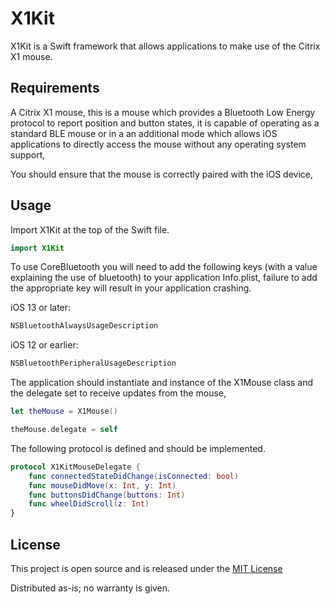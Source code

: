 # X1Kit

X1Kit is a Swift framework that allows applications to make use of the Citrix X1 mouse.

## Requirements

A Citrix X1 mouse, this is a mouse which provides a Bluetooth Low Energy protocol to report position and button states, it is capable of operating as a standard BLE mouse or in a an additional mode which allows iOS applications to directly access the mouse without any operating system support,

You should ensure that the mouse is correctly paired with the iOS device,

## Usage

Import X1Kit at the top of the Swift file.

```swift
import X1Kit
```

To use CoreBluetooth you will need to add the following keys (with a value explaining the use of bluetooth) to your application Info.plist, failure to add the appropriate key will result in your application crashing.

iOS 13 or later:

```swift
NSBluetoothAlwaysUsageDescription
```

iOS 12 or earlier:


```swift
NSBluetoothPeripheralUsageDescription
```

The application should instantiate and instance of the X1Mouse class and the delegate set to receive updates from the mouse,

```swift
let theMouse = X1Mouse()

theMouse.delegate = self
```

The following protocol is defined and should be implemented.

```swift
protocol X1KitMouseDelegate {
    func connectedStateDidChange(isConnected: bool)
    func mouseDidMove(x: Int, y: Int)
    func buttonsDidChange(buttons: Int)
    func wheelDidScroll(z: Int)
}
```

## License

This project is open source and is released under the [MIT License](LICENSE.md)

Distributed as-is; no warranty is given.